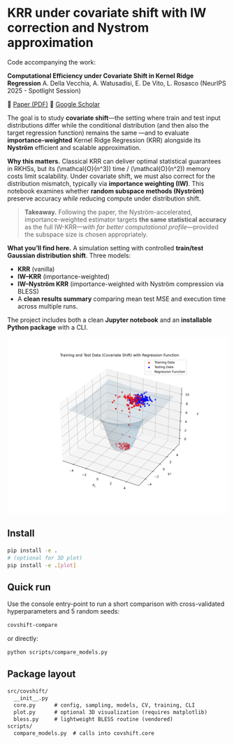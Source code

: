 # KRR under covariate shift with IW correction and Nystrom approximation

Code accompanying the work:

**Computational Efficiency under Covariate Shift in Kernel Ridge Regression**
A. Della Vecchia, A. Watusadisi, E. De Vito, L. Rosasco  (NeurIPS 2025 - Spotlight Session)

📄 [Paper (PDF)](docs/DellaVecchia_CovShift.pdf)
🔗 [Google Scholar](https://scholar.google.it/citations?view_op=view_citation&hl=it&user=aaeUheEAAAAJ&citation_for_view=aaeUheEAAAAJ:IjCSPb-OGe4C)

The goal is to study **covariate shift**—the setting where train and test input distributions differ while the conditional distribution (and then also the target regression function) remains the same —and to evaluate **importance-weighted** Kernel Ridge Regression (KRR) alongside its **Nyström** efficient and scalable approximation.

**Why this matters.** Classical KRR can deliver optimal statistical guarantees in RKHSs, but its \(\mathcal{O}(n^3)\) time / \(\mathcal{O}(n^2)\) memory costs limit scalability. Under covariate shift, we must also correct for the distribution mismatch, typically via **importance weighting (IW)**. This notebook examines whether **random subspace methods (Nyström)** preserve accuracy *while* reducing compute under distribution shift.

> **Takeaway.** Following the paper, the Nyström-accelerated, importance-weighted estimator targets **the same statistical accuracy** as the full IW-KRR—*with far better computational profile*—provided the subspace size is chosen appropriately.

**What you’ll find here.**
A simulation setting with controlled **train/test Gaussian distribution shift**.
Three models:
- **KRR** (vanilla)
- **IW–KRR** (importance-weighted)
- **IW–Nyström KRR** (importance-weighted with Nyström compression via BLESS)
- A **clean results summary** comparing mean test MSE and execution time across multiple runs.

The project includes both a clean **Jupyter notebook** and an **installable Python package** with a CLI.

![plot data](docs/shift_plot.png)


  
  
## Install

```bash
pip install -e .
# (optional for 3D plot) 
pip install -e .[plot]
```

## Quick run

Use the console entry-point to run a short comparison with cross-validated hyperparameters and 5 random seeds:

```bash
covshift-compare
```

or directly:

```bash
python scripts/compare_models.py
```

## Package layout

```
src/covshift/
  __init__.py
  core.py      # config, sampling, models, CV, training, CLI
  plot.py      # optional 3D visualization (requires matplotlib)
  bless.py     # lightweight BLESS routine (vendored)
scripts/
  compare_models.py  # calls into covshift.core
```

